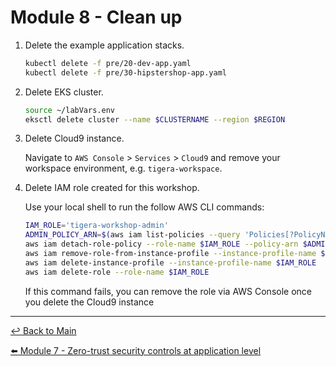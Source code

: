 # Module 8 - Clean up

1. Delete the example application stacks.

   ```bash
   kubectl delete -f pre/20-dev-app.yaml
   kubectl delete -f pre/30-hipstershop-app.yaml
   ```

2. Delete EKS cluster.

   ```bash
   source ~/labVars.env
   eksctl delete cluster --name $CLUSTERNAME --region $REGION
   ```
   
3. Delete Cloud9 instance.

   Navigate to `AWS Console` > `Services` > `Cloud9` and remove your workspace environment, e.g. `tigera-workspace`.

4. Delete IAM role created for this workshop.

   Use your local shell to run the follow AWS CLI commands:

   ```bash
   IAM_ROLE='tigera-workshop-admin'
   ADMIN_POLICY_ARN=$(aws iam list-policies --query 'Policies[?PolicyName==`AdministratorAccess`].Arn' --output text)
   aws iam detach-role-policy --role-name $IAM_ROLE --policy-arn $ADMIN_POLICY_ARN
   aws iam remove-role-from-instance-profile --instance-profile-name $IAM_ROLE --role-name $IAM_ROLE
   aws iam delete-instance-profile --instance-profile-name $IAM_ROLE
   aws iam delete-role --role-name $IAM_ROLE
   ```

   If this command fails, you can remove the role via AWS Console once you delete the Cloud9 instance

---

[:leftwards_arrow_with_hook: Back to Main](/README.md)  <br>

[:arrow_left: Module 7 - Zero-trust security controls at application level](/modules/module-7-zero-trust-application.md)  